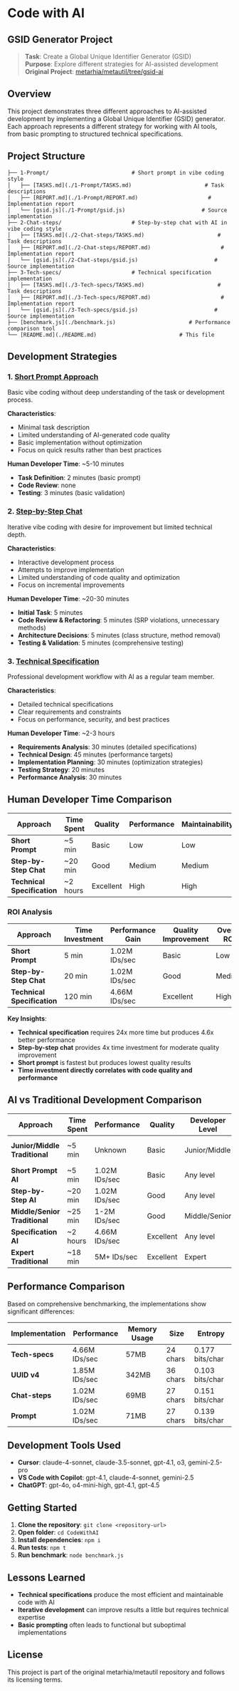 # Code with AI

## GSID Generator Project

> **Task**: Create a Global Unique Identifier Generator (GSID)  
> **Purpose**: Explore different strategies for AI-assisted development  
> **Original Project**: [metarhia/metautil/tree/gsid-ai](https://github.com/metarhia/metautil/tree/gsid-ai)

## Overview

This project demonstrates three different approaches to AI-assisted development by implementing a Global Unique Identifier (GSID) generator. Each approach represents a different strategy for working with AI tools, from basic prompting to structured technical specifications.

## Project Structure

```
├── 1-Prompt/                          # Short prompt in vibe coding style
│   ├── [TASKS.md](./1-Prompt/TASKS.md)                       # Task descriptions
│   ├── [REPORT.md](./1-Prompt/REPORT.md)                      # Implementation report
│   └── [gsid.js](./1-Prompt/gsid.js)                        # Source implementation
├── 2-Chat-steps/                      # Step-by-step chat with AI in vibe coding style
│   ├── [TASKS.md](./2-Chat-steps/TASKS.md)                       # Task descriptions
│   ├── [REPORT.md](./2-Chat-steps/REPORT.md)                      # Implementation report
│   └── [gsid.js](./2-Chat-steps/gsid.js)                        # Source implementation
├── 3-Tech-specs/                      # Technical specification implementation
│   ├── [TASKS.md](./3-Tech-specs/TASKS.md)                       # Task descriptions
│   ├── [REPORT.md](./3-Tech-specs/REPORT.md)                      # Implementation report
│   └── [gsid.js](./3-Tech-specs/gsid.js)                        # Source implementation
├── [benchmark.js](./benchmark.js)                       # Performance comparison tool
└── [README.md](./README.md)                          # This file
```

## Development Strategies

### 1. [Short Prompt Approach](./1-Prompt)

Basic vibe coding without deep understanding of the task or development process.

**Characteristics**:
- Minimal task description
- Limited understanding of AI-generated code quality
- Basic implementation without optimization
- Focus on quick results rather than best practices

**Human Developer Time**: ~5-10 minutes
- **Task Definition**: 2 minutes (basic prompt)
- **Code Review**: none
- **Testing**: 3 minutes (basic validation)

### 2. [Step-by-Step Chat](./2-Chat-steps)

Iterative vibe coding with desire for improvement but limited technical depth.

**Characteristics**:
- Interactive development process
- Attempts to improve implementation
- Limited understanding of code quality and optimization
- Focus on incremental improvements

**Human Developer Time**: ~20-30 minutes
- **Initial Task**: 5 minutes
- **Code Review & Refactoring**: 5 minutes (SRP violations, unnecessary methods)
- **Architecture Decisions**: 5 minutes (class structure, method removal)
- **Testing & Validation**: 5 minutes (comprehensive testing)

### 3. [Technical Specification](./3-Tech-specs)

Professional development workflow with AI as a regular team member.

**Characteristics**:
- Detailed technical specifications
- Clear requirements and constraints
- Focus on performance, security, and best practices

**Human Developer Time**: ~2-3 hours
- **Requirements Analysis**: 30 minutes (detailed specifications)
- **Technical Design**: 45 minutes (performance targets)
- **Implementation Planning**: 30 minutes (optimization strategies)
- **Testing Strategy**: 20 minutes
- **Performance Analysis**: 30 minutes

## Human Developer Time Comparison

| Approach | Time Spent | Quality | Performance | Maintainability |
|----------|------------|---------|-------------|-----------------|
| **Short Prompt** | ~5 min | Basic | Low | Low |
| **Step-by-Step Chat** | ~20 min | Good | Medium | Medium |
| **Technical Specification** | ~2 hours | Excellent | High | High |

### ROI Analysis

| Approach | Time Investment | Performance Gain | Quality Improvement | Overall ROI |
|----------|----------------|------------------|-------------------|-------------|
| **Short Prompt** | 5 min | 1.02M IDs/sec | Basic | Low |
| **Step-by-Step Chat** | 20 min | 1.02M IDs/sec | Good | Medium |
| **Technical Specification** | 120 min | 4.66M IDs/sec | Excellent | High |

**Key Insights**:
- **Technical specification** requires 24x more time but produces 4.6x better performance
- **Step-by-step chat** provides 4x time investment for moderate quality improvement
- **Short prompt** is fastest but produces lowest quality results
- **Time investment directly correlates with code quality and performance**

## AI vs Traditional Development Comparison

| Approach | Time Spent | Performance | Quality | Developer Level | Method |
|----------|------------|-------------|---------|-----------------|---------|
| **Junior/Middle Traditional** | ~5 min | Unknown | Basic | Junior/Middle | Use npm library without reading code |
| **Short Prompt AI** | ~5 min | 1.02M IDs/sec | Basic | Any level | Basic AI prompt |
| **Step-by-Step AI** | ~20 min | 1.02M IDs/sec | Good | Any level | Iterative AI development |
| **Middle/Senior Traditional** | ~25 min | 1-2M IDs/sec | Good | Middle/Senior | Custom implementation |
| **Specification AI** | ~2 hours | 4.66M IDs/sec | Excellent | Any level | Detailed AI specifications |
| **Expert Traditional** | ~18 min | 5M+ IDs/sec | Excellent | Expert | Optimized implementation |

## Performance Comparison

Based on comprehensive benchmarking, the implementations show significant differences:

| Implementation | Performance | Memory Usage | Size | Entropy |
|----------------|-------------|--------------|------|---------|
| **Tech-specs** | 4.66M IDs/sec | 57MB | 24 chars | 0.177 bits/char |
| **UUID v4** | 1.85M IDs/sec | 342MB | 36 chars | 0.103 bits/char |
| **Chat-steps** | 1.02M IDs/sec | 69MB | 27 chars | 0.151 bits/char |
| **Prompt** | 1.02M IDs/sec | 71MB | 27 chars | 0.139 bits/char |

## Development Tools Used

- **Cursor**: claude-4-sonnet, claude-3.5-sonnet, gpt-4.1, o3, gemini-2.5-pro
- **VS Code with Copilot**: gpt-4.1, claude-4-sonnet, gemini-2.5
- **ChatGPT**: gpt-4o, o4-mini-high, gpt-4.1, gpt-4.5

## Getting Started

1. **Clone the repository**: `git clone <repository-url>`
2. **Open folder**: `cd CodeWithAI`
3. **Install dependencies**: `npm i`
4. **Run tests**: `npm t`
5. **Run benchmark**: `node benchmark.js`

## Lessons Learned

- **Technical specifications** produce the most efficient and maintainable code with AI
- **Iterative development** can improve results a little but requires technical expertise
- **Basic prompting** often leads to functional but suboptimal implementations

## License

This project is part of the original metarhia/metautil repository and follows its licensing terms.
